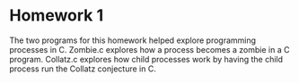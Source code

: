 # Homework 1
The two programs for this homework helped explore programming processes in C. Zombie.c explores how a process becomes a zombie in a C program. Collatz.c explores how child processes work by having the child process run the Collatz conjecture in C.
